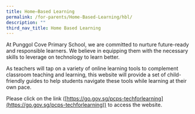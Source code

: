 ```yaml
---
title: Home–Based Learning
permalink: /for-parents/Home-Based-Learning/hbl/
description: ""
third_nav_title: Home Based Learning
---
```

At Punggol Cove Primary School, we are committed to nurture&nbsp;future-ready and responsible learners. We&nbsp;believe in equipping them with the necessary skills to leverage on technology to learn better.  

As teachers will tap on a variety of&nbsp;online learning tools to complement classroom teaching and learning, this website will provide a set of child-friendly guides to help students navigate these tools while learning at their own pace.

Please click on the link ([https://go.gov.sg/pcps-techforlearning](https://go.gov.sg/pcps-techforlearning)) to access the website.&nbsp;

